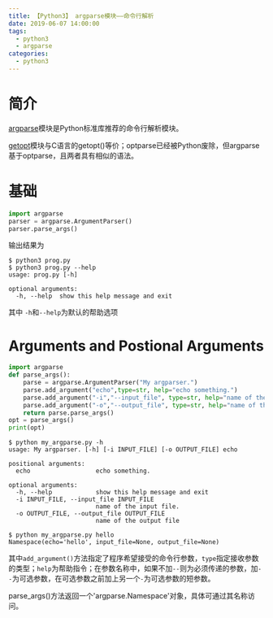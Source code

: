 ```yaml
---
title: 【Python3】 argparse模块——命令行解析
date: 2019-06-07 14:00:00
tags:
  - python3
  - argparse
categories:
  - python3
---
```


# 简介

[argparse](<https://docs.python.org/3.7/howto/argparse.html>)模块是Python标准库推荐的命令行解析模块。

[getopt](<https://docs.python.org/3.7/library/getopt.html#module-getopt>)模块与C语言的getopt()等价；optparse已经被Python废除，但argparse基于optparse，且两者具有相似的语法。

# 基础

```python
import argparse
parser = argparse.ArgumentParser()
parser.parse_args()
```

输出结果为

```shell
$ python3 prog.py
$ python3 prog.py --help
usage: prog.py [-h]

optional arguments:
  -h, --help  show this help message and exit
```

其中 `-h`和`--help`为默认的帮助选项

# Arguments and Postional Arguments

```python
import argparse
def parse_args():
    parse = argparse.ArgumentParser("My argparser.")
    parse.add_argument("echo",type=str, help="echo something.")
    parse.add_argument("-i","--input_file", type=str, help="name of the input file.")
    parse.add_argument("-o","--output_file", type=str, help="name of the output file")
    return parse.parse_args()
opt = parse_args()
print(opt)
```



```shell
$ python my_argparse.py -h
usage: My argparser. [-h] [-i INPUT_FILE] [-o OUTPUT_FILE] echo

positional arguments:
  echo                  echo something.

optional arguments:
  -h, --help            show this help message and exit
  -i INPUT_FILE, --input_file INPUT_FILE
                        name of the input file.
  -o OUTPUT_FILE, --output_file OUTPUT_FILE
                        name of the output file

$ python my_argparse.py hello
Namespace(echo='hello', input_file=None, output_file=None)
```

其中`add_argument()`方法指定了程序希望接受的命令行参数，`type`指定接收参数的类型；`help`为帮助指令；在参数名称中，如果不加`--`则为必须传递的参数，加`--`为可选参数，在可选参数之前加上另一个`-`为可选参数的短参数。

parse_args()方法返回一个'argparse.Namespace'对象，具体可通过其名称访问。
